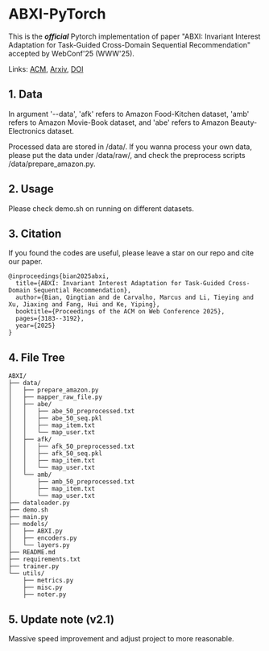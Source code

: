 # ABXI-PyTorch

This is the ***official*** Pytorch implementation of paper "ABXI: Invariant Interest Adaptation for Task-Guided Cross-Domain Sequential Recommendation" accepted by WebConf'25 (WWW'25).

Links: [ACM](https://dl.acm.org/doi/10.1145/3696410.3714819), [Arxiv](https://arxiv.org/abs/2501.15118), [DOI](https://doi.org/10.1145/3696410.3714819)


## 1. Data
In argument '--data', 'afk' refers to Amazon Food-Kitchen dataset, 'amb' refers to Amazon Movie-Book dataset, and 'abe' refers to Amazon Beauty-Electronics dataset.

Processed data are stored in /data/. If you wanna process your own data, please put the data under /data/raw/, and check the preprocess scripts /data/prepare_amazon.py.


## 2. Usage
Please check demo.sh on running on different datasets.


## 3. Citation

If you found the codes are useful, please leave a star on our repo and cite our paper.

    @inproceedings{bian2025abxi,
      title={ABXI: Invariant Interest Adaptation for Task-Guided Cross-Domain Sequential Recommendation},
      author={Bian, Qingtian and de Carvalho, Marcus and Li, Tieying and Xu, Jiaxing and Fang, Hui and Ke, Yiping},
      booktitle={Proceedings of the ACM on Web Conference 2025},
      pages={3183--3192},
      year={2025}
    }


## 4. File Tree

    ABXI/
    ├── data/
    │   ├── prepare_amazon.py
    │   ├── mapper_raw_file.py
    │   ├── abe/
    │   │   ├── abe_50_preprocessed.txt
    │   │   ├── abe_50_seq.pkl
    │   │   ├── map_item.txt
    │   │   └── map_user.txt
    │   ├── afk/
    │   │   ├── afk_50_preprocessed.txt
    │   │   ├── afk_50_seq.pkl
    │   │   ├── map_item.txt
    │   │   └── map_user.txt
    │   └── amb/
    │       ├── amb_50_preprocessed.txt
    │       ├── map_item.txt
    │       └── map_user.txt
    ├── dataloader.py
    ├── demo.sh
    ├── main.py
    ├── models/
    │   ├── ABXI.py
    │   ├── encoders.py
    │   └── layers.py
    ├── README.md
    ├── requirements.txt
    ├── trainer.py
    └── utils/
        ├── metrics.py
        ├── misc.py
        ├── noter.py


## 5. Update note (v2.1)
Massive speed improvement and adjust project to more reasonable.